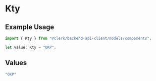 # Kty

## Example Usage

```typescript
import { Kty } from "@clerk/backend-api-client/models/components";

let value: Kty = "OKP";
```

## Values

```typescript
"OKP"
```